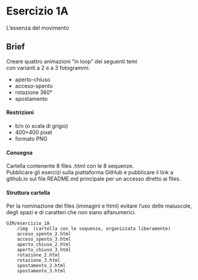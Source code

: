 # Esercizio 1A
L’essenza del movimento

## Brief
Creare quattro animazioni “in loop” dei seguenti temi  
con varianti a 2 e a 3 fotogrammi:  
- aperto-chiuso
- acceso-spento
- rotazione 360°
- spostamento

#### Restrizioni
- b/n (o scala di grigio)
- 400×400 pixel
- formato PNG

#### Consegna
Cartella contenente 8 files .html con le 8 sequenze.  
Pubblicare gli esercizi sulla piattaforma GitHub e pubblicare il link a github.io sul file README.md principale per un accesso diretto ai files.  

#### Struttura cartella  
Per la nominazione dei files (immagini e html) evitare l’uso delle maiuscole, degli spazi e di caratteri che non siano alfanumerici.
```
GIM/esercizio_1A  	
	/img  (cartella con le sequenze, organizzata liberamente)  
	acceso_spento_2.html  
	acceso_spento_3.html  
	aperto_chiuso_2.html  
	aperto_chiuso_3.html  
	rotazione_2.html  
	rotazione_3.html  
	spostamento_2.html  
	spostamento_3.html  
```
